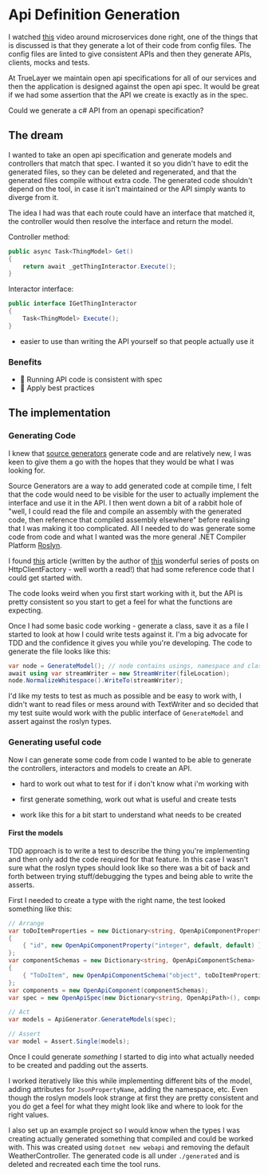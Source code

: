 # Api Definition Generation

I watched [this]() video around microservices done right, one of the things that is discussed is that they generate a lot of their code from config files. The config files are linted to give consistent APIs and then they generate APIs, clients, mocks and tests.

At TrueLayer we maintain open api specifications for all of our services and then the application is designed against the open api spec. It would be great if we had some assertion that the API we create is exactly as in the spec.

Could we generate a c# API from an openapi specification?

## The dream

I wanted to take an open api specification and generate models and controllers that match that spec.
I wanted it so you didn't have to edit the generated files, so they can be deleted and regenerated, and that the generated files compile without extra code.
The generated code shouldn't depend on the tool, in case it isn't maintained or the API simply wants to diverge from it.

The idea I had was that each route could have an interface that matched it, the controller would then resolve the interface and return the model.

Controller method:

```csharp
public async Task<ThingModel> Get()
{
    return await _getThingInteractor.Execute();
}
```

Interactor interface:

```csharp
public interface IGetThingInteractor
{
    Task<ThingModel> Execute(); 
}
```

- easier to use than writing the API yourself so that people actually use it

### Benefits

- 🤩 Running API code is consistent with spec
- 🤩 Apply best practices

## The implementation

### Generating Code

I knew that [source generators](https://docs.microsoft.com/en-us/dotnet/csharp/roslyn-sdk/source-generators-overview) generate code and are relatively new, I was keen to give them a go with the hopes that they would be what I was looking for.

Source Generators are a way to add generated code at compile time, I felt that the code would need to be visible for the user to actually implement the interface and use it in the API.
I then went down a bit of a rabbit hole of "well, I could read the file and compile an assembly with the generated code, then reference that compiled assembly elsewhere" before realising that I was making it too complicated. All I needed to do was generate some code from code and what I wanted was the more general .NET Compiler Platform [Roslyn](https://github.com/dotnet/roslyn).

I found [this](https://www.stevejgordon.co.uk/getting-started-with-the-roslyn-apis-writing-code-with-code) article (written by the author of [this](https://www.stevejgordon.co.uk/introduction-to-httpclientfactory-aspnetcore) wonderful series of posts on HttpClientFactory - well worth a read!) that had some reference code that I could get started with.

The code looks weird when you first start working with it, but the API is pretty consistent so you start to get a feel for what the functions are expecting.

Once I had some basic code working - generate a class, save it as a file I started to look at how I could write tests against it. I'm a big advocate for TDD and the confidence it gives you while you're developing.
The code to generate the file looks like this:

```csharp
var node = GenerateModel(); // node contains usings, namespace and class to create one file
await using var streamWriter = new StreamWriter(fileLocation);
node.NormalizeWhitespace().WriteTo(streamWriter);
```

I'd like my tests to test as much as possible and be easy to work with, I didn't want to read files or mess around with TextWriter and so decided that my test suite would work with the public interface of `GenerateModel` and assert against the roslyn types.

### Generating useful code

Now I can generate some code from code I wanted to be able to generate the controllers, interactors and models to create an API.

- hard to work out what to test for if i don't know what i'm working with
- first generate something, work out what is useful and create tests

- work like this for a bit start to understand what needs to be created

#### First the models

TDD approach is to write a test to describe the thing you're implementing and then only add the code required for that feature. In this case I wasn't sure what the roslyn types should look like so there was a bit of back and forth between trying stuff/debugging the types and being able to write the asserts.

First I needed to create a type with the right name, the test looked something like this:

```csharp
// Arrange
var toDoItemProperties = new Dictionary<string, OpenApiComponentProperty>
{
    { "id", new OpenApiComponentProperty("integer", default, default) },
};
var componentSchemas = new Dictionary<string, OpenApiComponentSchema>
{
    { "ToDoItem", new OpenApiComponentSchema("object", toDoItemProperties) }
};
var components = new OpenApiComponent(componentSchemas);
var spec = new OpenApiSpec(new Dictionary<string, OpenApiPath>(), components);

// Act
var models = ApiGenerator.GenerateModels(spec);

// Assert
var model = Assert.Single(models);
```

Once I could generate _something_ I started to dig into what actually needed to be created and padding out the asserts.

I worked iteratively like this while implementing different bits of the model, adding attributes for `JsonPropertyName`, adding the namespace, etc. Even though the roslyn models look strange at first they are pretty consistent and you do get a feel for what they might look like and where to look for the right values.

I also set up an example project so I would know when the types I was creating actually generated something that compiled and could be worked with. This was created using `dotnet new webapi` and removing the default WeatherController. The generated code is all under `./generated` and is deleted and recreated each time the tool runs.
